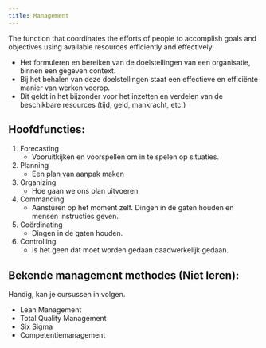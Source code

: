 ```yaml
---
title: Management
---
```

The function that coordinates the efforts of people to accomplish goals and objectives using available resources efficiently and effectively.
- Het formuleren en bereiken van de doelstellingen van een organisatie, binnen een gegeven context. 
- Bij het behalen van deze doelstellingen staat een effectieve en efficiënte manier van werken voorop. 
- Dit geldt in het bijzonder voor het inzetten en verdelen van de beschikbare resources (tijd, geld, mankracht, etc.)

## Hoofdfuncties:
1. Forecasting 
	- Vooruitkijken en voorspellen om in te spelen op situaties.
2. Planning 
	- Een plan van aanpak maken
3. Organizing
	- Hoe gaan we ons plan uitvoeren 
4. Commanding
	- Aansturen op het moment zelf. Dingen in de gaten houden en mensen instructies geven.
5. Coördinating
	- Dingen in de gaten houden.
6. Controlling
	- Is het geen dat moet worden gedaan daadwerkelijk gedaan.

## Bekende management methodes (Niet leren):
Handig, kan je cursussen in volgen.
- Lean Management 
- Total Quality Management 
- Six Sigma 
- Competentiemanagement
